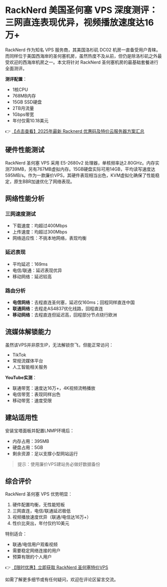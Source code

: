 # RackNerd 美国圣何塞 VPS 深度测评：三网直连表现优异，视频播放速度达16万+

RackNerd 作为知名 VPS 服务商，其美国洛杉矶 DC02 机房一直备受用户青睐。而同样位于美国西海岸的圣何塞机房，虽然热度不及从前，但仍是除洛杉矶之外最受欢迎的西海岸机房之一。本文将针对 RackNerd 圣何塞机房的最基础套餐进行全面测评。

**测评配置**：
- 1核CPU
- 768MB内存
- 15GB SSD硬盘
- 2TB月流量
- 1Gbps带宽
- 年付仅需10.18美元

👉 [【点击查看】2025年最新 Racknerd 优惠码及特价云服务器方案汇总](https://bit.ly/Rack_Nerd)

## 硬件性能测试

RackNerd 圣何塞 VPS 采用 E5-2680v2 处理器，单核频率达2.80GHz。内存实测739MB，另有767MB虚拟内存。15GB硬盘实际可用14GB，平均读写速度达595MB/s。作为一款廉价VPS，其硬件表现相当出色，KVM虚拟化确保了性能稳定，原生BBR加速优化了网络表现。

## 网络性能分析

### 三网速度测试
- 下载速度：均超过400Mbps
- 上传速度：均超过300Mbps
- 网络适应性：不挑本地网络，表现均衡

### 延迟表现
- 平均延迟：169ms
- 电信/联通：延迟表现优异
- 移动网络：延迟较高

### 路由分析
- **电信网络**：去程直连圣何塞，延迟仅160ms；回程同样直连中国
- **联通网络**：去程走AS4837优化线路，回程直连
- **移动网络**：去程直连但延迟高，回程部分节点绕行欧洲

## 流媒体解锁能力

虽然该VPS并非原生IP，无法解锁奈飞，但能正常访问：
- TikTok
- 常规流媒体平台
- 人工智能相关服务

**YouTube实测**：
- 联通带宽：速度达16万+，4K视频流畅播放
- 电信带宽：表现同样出色
- 移动带宽：速度受限

## 建站适用性

安装宝塔面板并配置LNMP环境后：
- 内存占用：395MB
- 硬盘占用：5GB
- 剩余资源：足以支撑小型网站运行

> 提示：使用廉价VPS建站务必做好数据备份

## 综合评价

RackNerd 圣何塞 VPS 优势明显：
1. 硬件配置均衡，无性能短板
2. 三网直连，电信/联通延迟极低
3. 视频播放速度优异（联通/电信达16万+）
4. 性价比突出，年付仅约10美元

特别适合：
- 联通/电信用户观看视频
- 需要稳定网络连接的用户
- 预算有限的个人用户

👉 [【限时优惠】立即获取 RackNerd 圣何塞特价VPS](https://bit.ly/Rack_Nerd)

如需了解更多细节或有任何疑问，欢迎在评论区留言交流。